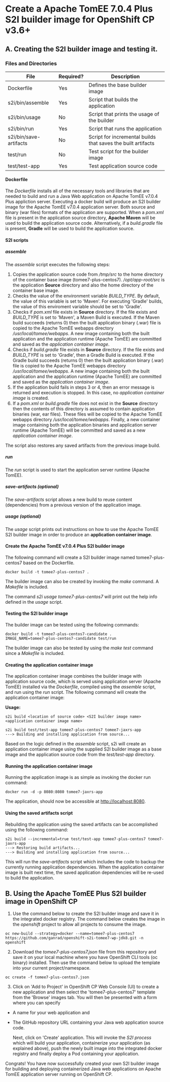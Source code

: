 
# Create a Apache TomEE 7.0.4 Plus S2I builder image for OpenShift CP v3.6+

## A. Creating the S2I builder image and testing it.

### Files and Directories  
| File                   | Required? | Description                                                  |
|------------------------|-----------|--------------------------------------------------------------|
| Dockerfile             | Yes       | Defines the base builder image                               |
| s2i/bin/assemble       | Yes       | Script that builds the application                           |
| s2i/bin/usage          | No        | Script that prints the usage of the builder                  |
| s2i/bin/run            | Yes       | Script that runs the application                             |
| s2i/bin/save-artifacts | No        | Script for incremental builds that saves the built artifacts |
| test/run               | No        | Test script for the builder image                            |
| test/test-app          | Yes       | Test application source code                                 |

#### Dockerfile
The *Dockerfile* installs all of the necessary tools and libraries that are needed to build and run a Java Web application on Apache TomEE v7.0.4 Plus appliction server.  Executing a docker build will produce an S2I builder image for the Apache TomEE v7.0.4 application server.  Both source and binary (war files) formats of the application are supported.  When a *pom.xml* file is present in the application source directory, **Apache Maven** will be used to build the application source code.  Alternatively, if a *build.gradle* file is present, **Gradle** will be used to build the application source.

#### S2I scripts

##### assemble
The *assemble* script executes the following steps:
1. Copies the application source code from */tmp/src* to the home directory of the container base image (tomee7-plus-centos7).  */opt/app-root/src* is the application **Source** directory and also the home directory of the container base image.
2. Checks the value of the environment variable *BUILD_TYPE*.  By default, the value of this variable is set to 'Maven'.  For executing 'Gradle' builds, the value of this enviroment variable should be set to 'Gradle'.
3. Checks if *pom.xml* file exists in **Source** directory. If the file exists and *BUILD_TYPE* is set to 'Maven', a Maven Build is executed.  If the Maven build succeeds (returns 0) then the built application binary (.war) file is copied to the Apache TomEE webapps directory */usr/local/tomee/webapps*. A new image containing both the built application and the application runtime (Apache TomEE) are committed and saved as the *application container image*.
4. Checks if *build.gradle* file exists in **Source** directory. If the file exists and *BUILD_TYPE* is set to 'Gradle', then a Gradle Build is executed.  If the Gradle build succeeds (returns 0) then the built application binary (.war) file is copied to the Apache TomEE webapps directory */usr/local/tomee/webapps*.  A new image containing both the built application and the application runtime (Apache TomEE) are committed and saved as the *application container image*.
5. If the application build fails in steps 3 or 4, then an error message is returned and execution is stopped. In this case, no *application container image* is created.
6. If a *pom.xml* or *build.gradle* file does not exist in the **Source** directory then the contents of this directory is assumed to contain application binaries (war, ear files).  These files will be copied to the Apache TomEE webapps directory */usr/local/tomee/webapps*.  Finally, a new container image containing both the application binaries and application server runtime (Apache TomEE) will be committed and saved as a new *application container image*.

The script also restores any saved artifacts from the previous image build.   

##### run
The *run* script is used to start the application server runtime (Apache TomEE).

##### save-artifacts (optional)
The *save-artifacts* script allows a new build to reuse content (dependencies) from a previous version of the application image.

##### usage (optional) 
The *usage* script prints out instructions on how to use the Apache TomEE S2I builder image in order to produce an **application container image**.

#### Create the Apache TomEE v7.0.4 Plus S2I builder image
The following command will create a S2I builder image named tomee7-plus-centos7 based on the Dockerfile.
```
docker build -t tomee7-plus-centos7 .
```
The builder image can also be created by invoking the *make* command.  A *Makefile* is included.

The command *s2i usage tomee7-plus-centos7* will print out the help info defined in the *usage* script.

#### Testing the S2I builder image
The builder image can be tested using the following commands:
```
docker build -t tomee7-plus-centos7-candidate .
IMAGE_NAME=tomee7-plus-centos7-candidate test/run
```
The builder image can also be tested by using the *make test* command since a *Makefile* is included.

#### Creating the application container image
The application container image combines the builder image with application source code, which is served using application server (Apache TomEE) installed via the *Dockerfile*, compiled using the *assemble* script, and run using the *run* script.
The following command will create the application container image:

**Usage:**
```
s2i build <location of source code> <S2I builder image name> <application container image name>
```

```
s2i build test/test-app tomee7-plus-centos7 tomee7-jaxrs-app
---> Building and installing application from source...
```
Based on the logic defined in the *assemble* script, s2i will create an application container image using the supplied S2I builder image as a base image and the application source code from the *test/test-app* directory. 

#### Running the application container image
Running the application image is as simple as invoking the docker run command:
```
docker run -d -p 8080:8080 tomee7-jaxrs-app
```
The application, should now be accessible at  [http://localhost:8080](http://localhost:8080).

#### Using the saved artifacts script
Rebuilding the application using the saved artifacts can be accomplished using the following command:
```
s2i build --incremental=true test/test-app tomee7-plus-centos7 tomee7-jaxrs-app
---> Restoring build artifacts...
---> Building and installing application from source...
```
This will run the *save-artifacts* script which includes the code to backup the currently running application dependencies. When the application container image is built next time, the saved application dependencies will be re-used to build the application.

## B. Using the Apache TomEE Plus S2I builder image in OpenShift CP

1.  Use the command below to create the S2I builder image and save it in the integrated docker registry.  The command below creates the image in the *openshift* project to allow all projects to consume the image.

```
oc new-build --strategy=docker --name=tomee7-plus-centos7 https://github.com/ganrad/openshift-s2i-tomee7-wp-jdk8.git -n openshift
```

2.  Download the *tomee7-plus-centos7.json* file from this repository and save it on your local machine where you have OpenShift CLI tools (oc binary) installed. Then use the command below to upload the template into your current project/namespace.

```
oc create -f tomee7-plus-centos7.json
```

3.  Click on 'Add to Project' in OpenShift CP Web Console (UI) to create a new application and then select the 'tomee7-plus-centos7' template from the 'Browse' images tab.  You will then be presented with a form where you can specify 
* A name for your web application and 
* The GitHub repository URL containing your Java web application source code.

    Next, click on 'Create' application.  This will invoke the *S2I process* which will build your application, containerize your application (as explained above), push the newly built image into the integrated docker registry and finally deploy a Pod containing your application.

Congrats!  You have now successfully created your own S2I builder image for building and deploying containerized Java web applications on Apache TomEE application server running on OpenShift CP.
